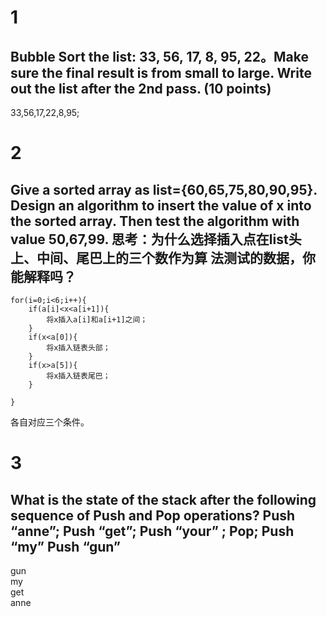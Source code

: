 # 1
## Bubble Sort the list: 33, 56, 17, 8, 95, 22。Make sure the final result is from small to large. Write out the list after the 2nd pass. (10 points) 
33,56,17,22,8,95;
# 2
## Give a sorted array as list={60,65,75,80,90,95}. Design an algorithm to insert the value of x into the sorted array. Then test the algorithm with value 50,67,99. 思考：为什么选择插入点在list头上、中间、尾巴上的三个数作为算 法测试的数据，你能解释吗？
```
for(i=0;i<6;i++){
    if(a[i]<x<a[i+1]){
        将x插入a[i]和a[i+1]之间；
    }
    if(x<a[0]){
        将x插入链表头部；
    }
    if(x>a[5]){
        将x插入链表尾巴；
    }

}
```   

各自对应三个条件。
# 3
## What is the state of the stack after the following sequence of Push and Pop operations? Push “anne”; Push “get”; Push “your” ; Pop; Push “my” Push “gun” 
gun   
my   
get   
anne
   

